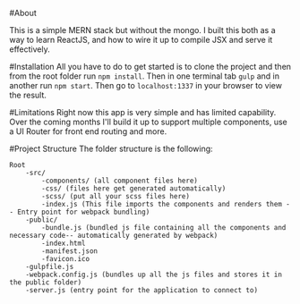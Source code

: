 #About

This is a simple MERN stack but without the mongo. I built this both as a way to learn ReactJS, and how to wire it up to compile JSX and serve it effectively.

#Installation
All you have to do to get started is to clone the project and then from the root folder run `npm install`. Then in one terminal tab `gulp` and in another run `npm start`. Then go to `localhost:1337` in your browser to view the result.

#Limitations
Right now this app is very simple and has limited capability. Over the coming months I'll build it up to support multiple components, use a UI Router for front end routing and more.

#Project Structure
The folder structure is the following:
```
Root
	-src/
		-components/ (all component files here)
		-css/ (files here get generated automatically)
		-scss/ (put all your scss files here)
		-index.js (This file imports the components and renders them -- Entry point for webpack bundling)
	-public/
		-bundle.js (bundled js file containing all the components and necessary code-- automatically generated by webpack)
		-index.html
		-manifest.json
		-favicon.ico
	-gulpfile.js
	-webpack.config.js (bundles up all the js files and stores it in the public folder)
	-server.js (entry point for the application to connect to)
```

